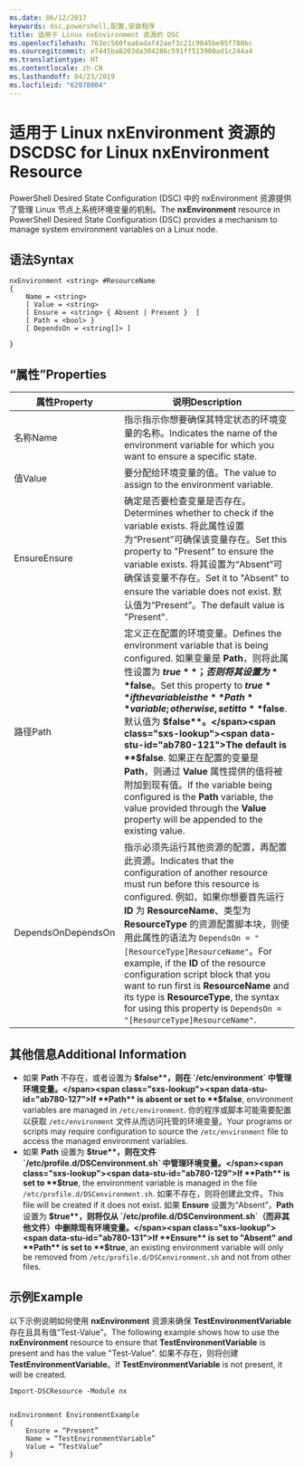 ```yaml
---
ms.date: 06/12/2017
keywords: dsc,powershell,配置,安装程序
title: 适用于 Linux nxEnvironment 资源的 DSC
ms.openlocfilehash: 763ec560faa6adaf42aef3c21c9045be95f780bc
ms.sourcegitcommit: e7445ba8203da304286c591ff513900ad1c244a4
ms.translationtype: HT
ms.contentlocale: zh-CN
ms.lasthandoff: 04/23/2019
ms.locfileid: "62078004"
---
```

# <a name="dsc-for-linux-nxenvironment-resource"></a><span data-ttu-id="ab780-103">适用于 Linux nxEnvironment 资源的 DSC</span><span class="sxs-lookup"><span data-stu-id="ab780-103">DSC for Linux nxEnvironment Resource</span></span>

<span data-ttu-id="ab780-104">PowerShell Desired State Configuration (DSC) 中的 nxEnvironment 资源提供了管理 Linux 节点上系统环境变量的机制。</span><span class="sxs-lookup"><span data-stu-id="ab780-104">The **nxEnvironment** resource in PowerShell Desired State Configuration (DSC) provides a mechanism to manage system environment variables on a Linux node.</span></span>

## <a name="syntax"></a><span data-ttu-id="ab780-105">语法</span><span class="sxs-lookup"><span data-stu-id="ab780-105">Syntax</span></span>

```
nxEnvironment <string> #ResourceName
{
    Name = <string>
    [ Value = <string>
    [ Ensure = <string> { Absent | Present }  ]
    [ Path = <bool> }
    [ DependsOn = <string[]> ]

}
```

## <a name="properties"></a><span data-ttu-id="ab780-106">“属性”</span><span class="sxs-lookup"><span data-stu-id="ab780-106">Properties</span></span>

|  <span data-ttu-id="ab780-107">属性</span><span class="sxs-lookup"><span data-stu-id="ab780-107">Property</span></span> |  <span data-ttu-id="ab780-108">说明</span><span class="sxs-lookup"><span data-stu-id="ab780-108">Description</span></span> |
|---|---|
| <span data-ttu-id="ab780-109">名称</span><span class="sxs-lookup"><span data-stu-id="ab780-109">Name</span></span>| <span data-ttu-id="ab780-110">指示指示你想要确保其特定状态的环境变量的名称。</span><span class="sxs-lookup"><span data-stu-id="ab780-110">Indicates the name of the environment variable for which you want to ensure a specific state.</span></span>|
| <span data-ttu-id="ab780-111">值</span><span class="sxs-lookup"><span data-stu-id="ab780-111">Value</span></span>| <span data-ttu-id="ab780-112">要分配给环境变量的值。</span><span class="sxs-lookup"><span data-stu-id="ab780-112">The value to assign to the environment variable.</span></span>|
| <span data-ttu-id="ab780-113">Ensure</span><span class="sxs-lookup"><span data-stu-id="ab780-113">Ensure</span></span>| <span data-ttu-id="ab780-114">确定是否要检查变量是否存在。</span><span class="sxs-lookup"><span data-stu-id="ab780-114">Determines whether to check if the variable exists.</span></span> <span data-ttu-id="ab780-115">将此属性设置为“Present”可确保该变量存在。</span><span class="sxs-lookup"><span data-stu-id="ab780-115">Set this property to "Present" to ensure the variable exists.</span></span> <span data-ttu-id="ab780-116">将其设置为“Absent”可确保该变量不存在。</span><span class="sxs-lookup"><span data-stu-id="ab780-116">Set it to "Absent" to ensure the variable does not exist.</span></span> <span data-ttu-id="ab780-117">默认值为“Present”。</span><span class="sxs-lookup"><span data-stu-id="ab780-117">The default value is "Present".</span></span>|
| <span data-ttu-id="ab780-118">路径</span><span class="sxs-lookup"><span data-stu-id="ab780-118">Path</span></span>| <span data-ttu-id="ab780-119">定义正在配置的环境变量。</span><span class="sxs-lookup"><span data-stu-id="ab780-119">Defines the environment variable that is being configured.</span></span> <span data-ttu-id="ab780-120">如果变量是 **Path**，则将此属性设置为 **$true**；否则将其设置为 **$false**。</span><span class="sxs-lookup"><span data-stu-id="ab780-120">Set this property to **$true** if the variable is the **Path** variable; otherwise, set it to **$false**.</span></span> <span data-ttu-id="ab780-121">默认值为 **$false**。</span><span class="sxs-lookup"><span data-stu-id="ab780-121">The default is **$false**.</span></span> <span data-ttu-id="ab780-122">如果正在配置的变量是 **Path**，则通过 **Value** 属性提供的值将被附加到现有值。</span><span class="sxs-lookup"><span data-stu-id="ab780-122">If the variable being configured is the **Path** variable, the value provided through the **Value** property will be appended to the existing value.</span></span>|
| <span data-ttu-id="ab780-123">DependsOn</span><span class="sxs-lookup"><span data-stu-id="ab780-123">DependsOn</span></span> | <span data-ttu-id="ab780-124">指示必须先运行其他资源的配置，再配置此资源。</span><span class="sxs-lookup"><span data-stu-id="ab780-124">Indicates that the configuration of another resource must run before this resource is configured.</span></span> <span data-ttu-id="ab780-125">例如，如果你想要首先运行 **ID** 为 **ResourceName**、类型为 **ResourceType** 的资源配置脚本块，则使用此属性的语法为 `DependsOn = "[ResourceType]ResourceName"`。</span><span class="sxs-lookup"><span data-stu-id="ab780-125">For example, if the **ID** of the resource configuration script block that you want to run first is **ResourceName** and its type is **ResourceType**, the syntax for using this property is `DependsOn = "[ResourceType]ResourceName"`.</span></span>|

## <a name="additional-information"></a><span data-ttu-id="ab780-126">其他信息</span><span class="sxs-lookup"><span data-stu-id="ab780-126">Additional Information</span></span>

* <span data-ttu-id="ab780-127">如果 **Path** 不存在，或者设置为 **$false**，则在 `/etc/environment` 中管理环境变量。</span><span class="sxs-lookup"><span data-stu-id="ab780-127">If **Path** is absent or set to **$false**, environment variables are managed in `/etc/environment`.</span></span> <span data-ttu-id="ab780-128">你的程序或脚本可能需要配置以获取 `/etc/environment` 文件从而访问托管的环境变量。</span><span class="sxs-lookup"><span data-stu-id="ab780-128">Your programs or scripts may require configuration to source the `/etc/environment` file to access the managed environment variables.</span></span>
* <span data-ttu-id="ab780-129">如果 **Path** 设置为 **$true**，则在文件 `/etc/profile.d/DSCenvironment.sh` 中管理环境变量。</span><span class="sxs-lookup"><span data-stu-id="ab780-129">If **Path** is set to **$true**, the environment variable is managed in the file `/etc/profile.d/DSCenvironment.sh`.</span></span> <span data-ttu-id="ab780-130">如果不存在，则将创建此文件。</span><span class="sxs-lookup"><span data-stu-id="ab780-130">This file will be created if it does not exist.</span></span> <span data-ttu-id="ab780-131">如果 **Ensure** 设置为“Absent”，**Path** 设置为 **$true**，则将仅从 `/etc/profile.d/DSCenvironment.sh`（而非其他文件）中删除现有环境变量。</span><span class="sxs-lookup"><span data-stu-id="ab780-131">If **Ensure** is set to "Absent" and **Path** is set to **$true**, an existing environment variable will only be removed from `/etc/profile.d/DSCenvironment.sh` and not from other files.</span></span>

## <a name="example"></a><span data-ttu-id="ab780-132">示例</span><span class="sxs-lookup"><span data-stu-id="ab780-132">Example</span></span>

<span data-ttu-id="ab780-133">以下示例说明如何使用 **nxEnvironment** 资源来确保 **TestEnvironmentVariable** 存在且具有值“Test-Value”。</span><span class="sxs-lookup"><span data-stu-id="ab780-133">The following example shows how to use the **nxEnvironment** resource to ensure that **TestEnvironmentVariable** is present and has the value "Test-Value".</span></span> <span data-ttu-id="ab780-134">如果不存在，则将创建 **TestEnvironmentVariable**。</span><span class="sxs-lookup"><span data-stu-id="ab780-134">If **TestEnvironmentVariable** is not present, it will be created.</span></span>

```
Import-DSCResource -Module nx


nxEnvironment EnvironmentExample
{
    Ensure = “Present”
    Name = “TestEnvironmentVariable”
    Value = “TestValue”
}
```